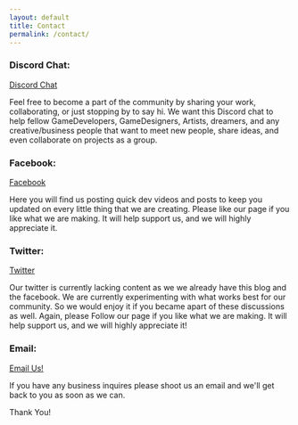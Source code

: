 ```yaml
---
layout: default
title: Contact
permalink: /contact/
---
```

<!--
This is the base Jekyll theme. You can find out more info about customizing your Jekyll theme, as well as basic Jekyll usage documentation at [jekyllrb.com](http://jekyllrb.com/)

You can find the source code for the Jekyll new theme at: [github.com/jglovier/jekyll-new](https://github.com/jglovier/jekyll-new)

You can find the source code for Jekyll at [github.com/jekyll/jekyll](https://github.com/jekyll/jekyll)
-->
<h3>Discord Chat:</h3>
<a href="https://discord.gg/zz8FWU4">Discord Chat</a>
<p>
Feel free to become a part of the community by sharing your work, collaborating, or just stopping by to say hi.
We want this Discord chat to help fellow GameDevelopers, GameDesigners, Artists, dreamers, and any creative/business people that want to meet new people, share ideas, and even collaborate on projects as a group.
</p>

<h3>Facebook:</h3>
<a href="https://www.facebook.com/Slamatron">Facebook</a>
<p>
Here you will find us posting quick dev videos and posts to keep you updated on every little thing that we are creating.
Please like our page if you like what we are making. It will help support us, and we will highly appreciate it.
</p>

<h3>Twitter:</h3>
<a href="https://twitter.com/Slamatron">Twitter</a>
<p>
Our twitter is currently lacking content as we we already have this blog and the facebook. We are currently experimenting with what works best for our community. So we would enjoy it if you became apart of these discussions as well.
Again, please Follow our page if you like what we are making. It will help support us, and we will highly appreciate it!
</p>

<h3>Email:</h3>
<a href="mailto:Hello@slamatron.com">Email Us!</a>
<p>
If you have any business inquires please shoot us an email and we'll get back to you as soon as we can.
</p>

Thank You!
